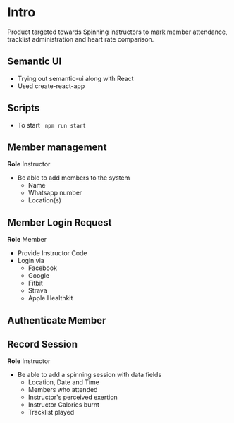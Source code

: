 # Intro
Product targeted towards Spinning instructors to mark member attendance, tracklist administration and heart rate comparison.

## Semantic UI

- Trying out semantic-ui along with React 
- Used create-react-app

## Scripts
- To start <code> npm run start </code>

## Member management
**Role** Instructor

- Be able to add members to the system
    - Name
    - Whatsapp number
    - Location(s)

## Member Login Request
**Role** Member

- Provide Instructor Code
- Login via 
    - Facebook
    - Google
    - Fitbit
    - Strava
    - Apple Healthkit

## Authenticate Member

## Record Session
**Role** Instructor

- Be able to add a spinning session with data fields
    - Location, Date and Time
    - Members who attended
    - Instructor's perceived exertion
    - Instructor Calories burnt
    - Tracklist played